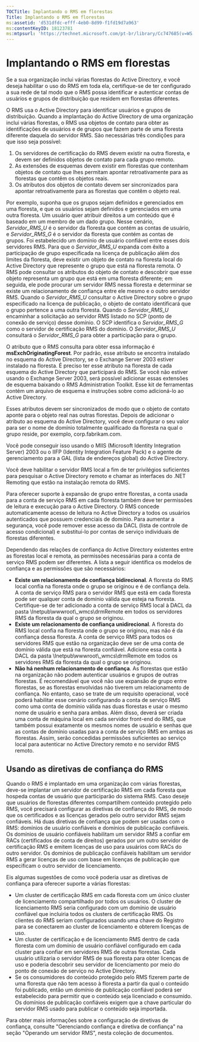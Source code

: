 ```yaml
---
TOCTitle: Implantando o RMS em florestas
Title: Implantando o RMS em florestas
ms:assetid: 'd531dfdc-efff-4eb0-8d99-f1fd19d7a963'
ms:contentKeyID: 18123781
ms:mtpsurl: 'https://technet.microsoft.com/pt-br/library/Cc747685(v=WS.10)'
---
```


Implantando o RMS em florestas
==============================

Se a sua organização inclui várias florestas do Active Directory, e você deseja habilitar o uso do RMS em toda ela, certifique-se de ter configurado a sua rede de tal modo que o RMS possa identificar e autenticar contas de usuários e grupos de distribuição que residem em florestas diferentes.

O RMS usa o Active Directory para identificar usuários e grupos de distribuição. Quando a implantação do Active Directory de uma organização inclui várias florestas, o RMS usa objetos de contato para obter as identificações de usuários e de grupos que fazem parte de uma floresta diferente daquela do servidor RMS. São necessárias três condições para que isso seja possível:

1.  Os servidores de certificação do RMS devem existir na outra floresta, e devem ser definidos objetos de contato para cada grupo remoto.
2.  As extensões de esquemas devem existir em florestas que contenham objetos de contato que lhes permitam apontar retroativamente para as florestas que contêm os objetos reais.
3.  Os atributos dos objetos de contato devem ser sincronizados para apontar retroativamente para as florestas que contêm o objeto real.

Por exemplo, suponha que os grupos sejam definidos e gerenciados em uma floresta, e que os usuários sejam definidos e gerenciados em uma outra floresta. Um usuário quer atribuir direitos a um conteúdo que é baseado em um membro de um dado grupo. Nesse cenário, *Servidor\_RMS\_U* é o servidor da floresta que contém as contas de usuário, e *Servidor\_RMS\_G* é o servidor da floresta que contém as contas de grupos. Foi estabelecido um domínio de usuário confiável entre esses dois servidores RMS. Para que o *Servidor\_RMS\_U* expanda com êxito a participação de grupo especificada na licença de publicação além dos limites da floresta, deve existir um objeto de contato na floresta local do Active Directory que represente o grupo que está na floresta remota. O RMS pode consultar os atributos do objeto de contato e descobrir que esse objeto representa um grupo que está em uma floresta diferente; em seguida, ele pode procurar um servidor RMS nessa floresta e determinar se existe um relacionamento de confiança entre ele mesmo e o outro servidor RMS. Quando o *Servidor\_RMS\_U* consultar o Active Directory sobre o grupo especificado na licença de publicação, o objeto de contato identificará que o grupo pertence a uma outra floresta. Quando o *Servidor\_RMS\_U* encaminhar a solicitação ao servidor RMS listado no SCP (ponto de conexão de serviço) desse domínio. O SCP identifica o *Servidor\_RMS\_G* como o servidor de certificação RMS do domínio. O *Servidor\_RMS\_U* consultará o *Servidor\_RMS\_G* para obter a participação para o grupo.

O atributo que o RMS consulta para obter essa informação é **msExchOriginatingForest**. Por padrão, esse atributo se encontra instalado no esquema do Active Directory, se o Exchange Server 2003 estiver instalado na floresta. É preciso ter esse atributo na floresta de cada esquema do Active Directory que participará do RMS. Se você não estiver usando o Exchange Server 2003, será possível adicionar essas extensões de esquema baixando o RMS Administration Toolkit. Esse kit de ferramentas contém um arquivo de esquema e instruções sobre como adicioná-lo ao Active Directory.

Esses atributos devem ser sincronizados de modo que o objeto de contato aponte para o objeto real nas outras florestas. Depois de adicionar o atributo ao esquema do Active Directory, você deve configurar o seu valor para ser o nome de domínio totalmente qualificado da floresta na qual o grupo reside, por exemplo, corp.fabrikam.com.

Você pode conseguir isso usando o MIIS (Microsoft Identity Integration Server) 2003 ou o IIFP (Identity Integration Feature Pack) e o agente de gerenciamento para a GAL (lista de endereços global) do Active Directory.

Você deve habilitar o servidor RMS local a fim de ter privilégios suficientes para pesquisar o Active Directory remoto e chamar as interfaces do .NET Remoting que estão na instalação remota do RMS.

Para oferecer suporte à expansão de grupo entre florestas, a conta usada para a conta de serviço RMS em cada floresta também deve ter permissões de leitura e execução para o Active Directory. O RMS concede automaticamente acesso de leitura no Active Directory a todos os usuários autenticados que possuem credenciais de domínio. Para aumentar a segurança, você pode remover esse acesso da DACL (lista de controle de acesso condicional) e substituí-lo por contas de serviço individuais de florestas diferentes.

Dependendo das relações de confiança do Active Directory existentes entre as florestas local e remota, as permissões necessárias para a conta de serviço RMS podem ser diferentes. A lista a seguir identifica os modelos de confiança e as permissões que são necessários:

-   **Existe um relacionamento de confiança bidirecional**. A floresta do RMS local confia na floresta onde o grupo se originou e é de confiança dela. A conta de serviço RMS para o servidor RMS que está em cada floresta pode ser qualquer conta de domínio válida que esteja na floresta. Certifique-se de ter adicionado a conta de serviço RMS local à DACL da pasta \\Inetpub\\wwwroot\\\_wmcs\\drmRemote em todos os servidores RMS da floresta da qual o grupo se originou.
-   **Existe um relacionamento de confiança unidirecional**. A floresta do RMS local confia na floresta onde o grupo se originou, mas não é da confiança dessa floresta. A conta de serviço RMS para todos os servidores RMS que estão na organização deve ser de uma conta de domínio válida que está na floresta confiável. Adicione essa conta à DACL da pasta \\Inetpub\\wwwroot\\\_wmcs\\drmRemote em todos os servidores RMS da floresta da qual o grupo se originou.
-   **Não há nenhum relacionamento de confiança**. As florestas que estão na organização não podem autenticar usuários e grupos de outras florestas. É recomendável que você não use expansão de grupo entre florestas, se as florestas envolvidas não tiverem um relacionamento de confiança. No entanto, caso se trate de um requisito operacional, você poderá habilitar esse cenário configurando a conta de serviço RMS como uma conta de domínio válida nas duas florestas e usar o mesmo nome de usuário e senha para ambas. Além disso, deverá ser criada uma conta de máquina local em cada servidor front-end do RMS, que também possui exatamente os mesmos nomes de usuário e senhas que as contas de domínio usadas para a conta de serviço RMS em ambas as florestas. Assim, serão concedidas permissões suficientes ao serviço local para autenticar no Active Directory remoto e no servidor RMS remoto.

Usando as diretivas de confiança do RMS
---------------------------------------

Quando o RMS é implantado em uma organização com várias florestas, deve-se implantar um servidor de certificação RMS em cada floresta que hospeda contas de usuário que participarão do sistema RMS. Caso deseje que usuários de florestas diferentes compartilhem conteúdo protegido pelo RMS, você precisará configurar as diretivas de confiança do RMS, de modo que os certificados e as licenças gerados pelo outro servidor RMS sejam confiáveis. Há duas diretivas de confiança que podem ser usadas com o RMS: domínios de usuário confiáveis e domínios de publicação confiáveis. Os domínios de usuário confiáveis habilitam um servidor RMS a confiar em RACs (certificados de conta de direitos) gerados por um outro servidor de certificação RMS e emitem licenças de uso para usuários com RACs do outro servidor. Os domínios de publicação confiáveis habilitam um servidor RMS a gerar licenças de uso com base em licenças de publicação que especificam o outro servidor de licenciamento.

Eis algumas sugestões de como você poderia usar as diretivas de confiança para oferecer suporte a várias florestas:

-   Um cluster de certificação RMS em cada floresta com um único cluster de licenciamento compartilhado por todos os usuários. O cluster de licenciamento RMS seria configurado com um domínio de usuário confiável que incluiria todos os clusters de certificação RMS. Os clientes do RMS seriam configurados usando uma chave do Registro para se conectarem ao cluster de licenciamento e obterem licenças de uso.
-   Um cluster de certificação e de licenciamento RMS dentro de cada floresta com um domínio de usuário confiável configurado em cada cluster para confiar em servidores RMS de outras florestas. Cada usuário utilizaria o servidor RMS de sua floresta para obter licenças de uso e poderia descobrir seu servidor de licenciamento por meio do ponto de conexão de serviço no Active Directory.
-   Se os consumidores do conteúdo protegido pelo RMS fizerem parte de uma floresta que não tem acesso à floresta a partir da qual o conteúdo foi publicado, então um domínio de publicação confiável poderá ser estabelecido para permitir que o conteúdo seja licenciado e consumido. Os domínios de publicação confiáveis exigem que a chave particular do servidor RMS usado para publicar o conteúdo seja importada.

Para obter mais informações sobre a configuração de diretivas de confiança, consulte "Gerenciando confiança e diretiva de confiança" na seção "Operando um servidor RMS", nesta coleção de documentos.
